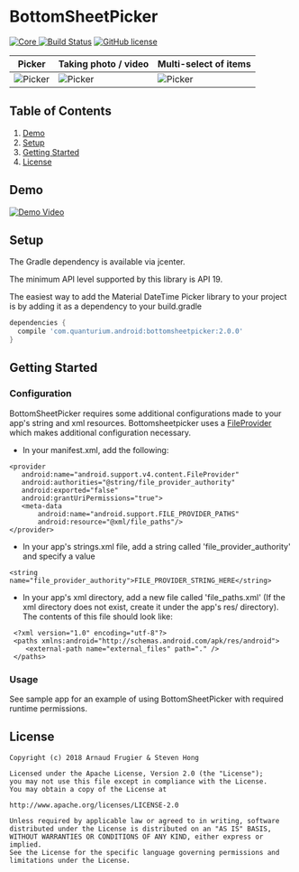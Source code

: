 # BottomSheetPicker

[![Core](https://api.bintray.com/packages/quanturium/maven/bottomsheetpicker/images/download.svg) ](https://bintray.com/quanturium/maven/bottomsheetpicker/_latestVersion)
[![Build Status](https://travis-ci.org/quanturium/BottomSheetPicker.svg?branch=master)](https://travis-ci.org/quanturium/BottomSheetPicker)
[![GitHub license](https://img.shields.io/github/license/mashape/apistatus.svg)](https://github.com/quanturium/BottomSheetPicker/blob/master/LICENSE.txt)

Picker | Taking photo / video | Multi-select of items
--- | --- | ---
![Picker](https://raw.githubusercontent.com/quanturium/BottomSheetPicker/master/assets/screenshot001.png) | ![Picker](https://raw.githubusercontent.com/quanturium/BottomSheetPicker/master/assets/screenshot002.png) | ![Picker](https://raw.githubusercontent.com/quanturium/BottomSheetPicker/master/assets/screenshot003.png)

## Table of Contents
1. [Demo](#demo)
1. [Setup](#setup)
2. [Getting Started](#getting-started)
3. [License](#license)

## Demo

[![Demo Video](http://img.youtube.com/vi/KVohfD_5FFk/0.jpg)](https://www.youtube.com/watch?v=KVohfD_5FFk)

## Setup

The Gradle dependency is available via jcenter.

The minimum API level supported by this library is API 19.

The easiest way to add the Material DateTime Picker library to your project is by adding it as a dependency to your build.gradle

```groovy
dependencies {
  compile 'com.quanturium.android:bottomsheetpicker:2.0.0'
}
```

## Getting Started

### Configuration

BottomSheetPicker requires some additional configurations made to your app's string and xml resources. Bottomsheetpicker uses a [FileProvider](https://developer.android.com/reference/android/support/v4/content/FileProvider.html) which makes additional configuration necessary.

 * In your manifest.xml, add the following:
 ```
 <provider
    android:name="android.support.v4.content.FileProvider"
    android:authorities="@string/file_provider_authority"
    android:exported="false"
    android:grantUriPermissions="true">
    <meta-data
        android:name="android.support.FILE_PROVIDER_PATHS"
        android:resource="@xml/file_paths"/>
 </provider>
```

 * In your app's strings.xml file, add a string called 'file_provider_authority' and specify a value
 ```
<string name="file_provider_authority">FILE_PROVIDER_STRING_HERE</string>
```
 
 * In your app's xml directory, add a new file called 'file_paths.xml' (If the xml directory does not exist, create it under the app's res/ directory). The contents of this file should look like:
```
 <?xml version="1.0" encoding="utf-8"?>
 <paths xmlns:android="http://schemas.android.com/apk/res/android">
    <external-path name="external_files" path="." />
 </paths>
```

### Usage

See sample app for an example of using BottomSheetPicker with required runtime permissions.

## License
    Copyright (c) 2018 Arnaud Frugier & Steven Hong

    Licensed under the Apache License, Version 2.0 (the "License");
    you may not use this file except in compliance with the License.
    You may obtain a copy of the License at

    http://www.apache.org/licenses/LICENSE-2.0

    Unless required by applicable law or agreed to in writing, software
    distributed under the License is distributed on an "AS IS" BASIS,
    WITHOUT WARRANTIES OR CONDITIONS OF ANY KIND, either express or implied.
    See the License for the specific language governing permissions and
    limitations under the License.
